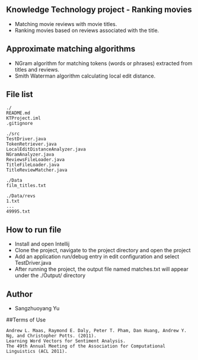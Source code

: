 ## Knowledge Technology project - Ranking movies
* Matching movie reviews with movie titles.
* Ranking movies based on reviews associated with the title.

## Approximate matching algorithms
* NGram algorithm for matching tokens (words or phrases) extracted from titles and reviews.
* Smith Waterman algorithm calculating local edit distance.

## File list
    ./
    README.md
    KTProject.iml
    .gitignore
    
    ./src
    TestDriver.java
    TokenRetriever.java
    LocalEditDistanceAnalyzer.java
    NGramAnalyzer.java
    ReviewsFileLoader.java
    TitleFileLoader.java
    TitleReviewMatcher.java
    
    ./Data
    film_titles.txt
    
    ./Data/revs
    1.txt
    ...
    49995.txt

## How to run file
* Install and open Intellij
* Clone the project, navigate to the project directory and open the project
* Add an application run/debug entry in edit configuration and select TestDriver.java
* After running the project, the output file named matches.txt will appear under the ./Output/ directory

## Author
* Sangzhuoyang Yu

##Terms of Use

    Andrew L. Maas, Raymond E. Daly, Peter T. Pham, Dan Huang, Andrew Y. Ng, and Christopher Potts. (2011).
    Learning Word Vectors for Sentiment Analysis.
    The 49th Annual Meeting of the Association for Computational Linguistics (ACL 2011).
